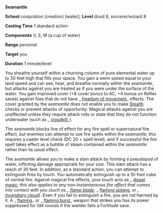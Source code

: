  **Seamantle**

**School** conjuration (creation) [water]; **Level** druid 8, sorcerer/wizard 8

**Casting Time** 1 standard action

**Components** V, S, M (a cup of water)

**Range** personal

**Target** you

**Duration** 1 minute/level

You sheathe yourself within a churning column of pure elemental water up to 30 feet high that fills your space. You gain a swim speed equal to your land speed and can see, hear, and breathe normally within the _seamantle_, but attacks against you are treated as if you were under the surface of the water. You gain improved cover (+8 cover bonus to AC, +4 bonus on Reflex saves) against foes that do not have _ [freedom of movement](../../spells/freedomOfMovement.md#_freedom-of-movement)_ effects. The cover granted by the _seamantle_ does not enable you to make [Stealth](../../skills/stealth.md#_stealth) checks or prevent attacks of opportunity. Magical attacks against you are unaffected unless they require attack rolls or state that they do not function underwater (such as _ [cloudkill](../../spells/cloudkill.md#_cloudkill)_).

The _seamantle_ blocks line of effect for any fire spell or supernatural fire effect, but enemies can attempt to use fire spells within the _seamantle_; this requires a caster level check (DC 20 + spell level), and if successful the fire spell takes effect as a bubble of steam contained within the _seamantle_ rather than its usual effect.

The _seamantle_ allows you to make a slam attack by forming a pseudopod of water, inflicting damage appropriate for your size. This slam attack has a reach of 30 feet. In addition, as a standard action, you can attempt to extinguish fires by touch. You automatically extinguish up to a 10-foot cube of normal fire. Against magical fire effects, your touch acts as _ [dispel magic](../../spells/dispelMagic.md#_dispel-magic)_; this also applies to any non-instantaneous fire affect that comes into contact with you (such as _ [flame blade](../../spells/flameBlade.md#_flame-blade)_, _ [flaming sphere](../../spells/flamingSphere.md#_flaming-sphere)_, or _ [incendiary cloud](../../spells/incendiaryCloud.md#_incendiary-cloud)_). Even if you fail to extinguish a fire, you are not harmed by it. A _ [flaming](../../magicItems/weapons.md#_weapons-flaming)_ or _ [flaming burst](../../magicItems/weapons.md#_weapons-flaming-burst)_ weapon that strikes you has its power suppressed for 1d4 rounds if the wielder fails a Fortitude save.

